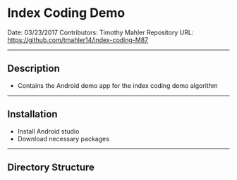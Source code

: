 Index Coding Demo
================================
Date:  03/23/2017
Contributors:  Timothy Mahler
Repository URL: https://github.com/tmahler14/index-coding-M87

--------------------------------
Description
--------------------------------
- Contains the Android demo app for the index coding demo algorithm

--------------------------------
Installation
--------------------------------
- Install Android studio
- Download necessary packages

--------------------------------
Directory Structure
--------------------------------
